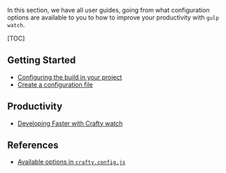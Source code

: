 In this section, we have all user guides, going from what configuration options
are available to you to how to improve your productivity with `gulp watch`.

[TOC]

## Getting Started

* [Configuring the build in your project](Configuring_the_build_in_your_project.md)
* [Create a configuration file](Create_a_configuration_file.md)

## Productivity

* [Developing Faster with Crafty watch](User_Guides/Developing_Faster_with_Crafty_watch.md)

## References

* [Available options in `crafty.config.js`](crafty.config.js_Available_Options.md)
